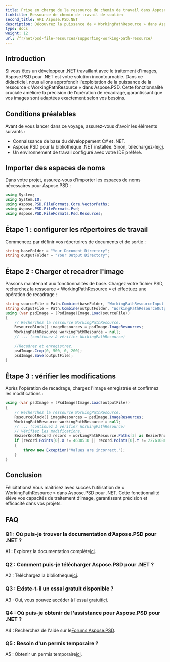 ```yaml
---
title: Prise en charge de la ressource de chemin de travail dans Aspose.PSD pour .NET
linktitle: Ressource de chemin de travail de soutien
second_title: API Aspose.PSD.NET
description: Découvrez la puissance de « WorkingPathResource » dans Aspose.PSD pour .NET. Améliorez la précision de l'image avec ce guide étape par étape.
type: docs
weight: 12
url: /fr/net/psd-file-resources/supporting-working-path-resource/
---
```

## Introduction
Si vous êtes un développeur .NET travaillant avec le traitement d'images, Aspose.PSD pour .NET est votre solution incontournable. Dans ce didacticiel, nous allons approfondir l'exploitation de la puissance de la ressource « WorkingPathResource » dans Aspose.PSD. Cette fonctionnalité cruciale améliore la précision de l’opération de recadrage, garantissant que vos images sont adaptées exactement selon vos besoins.
## Conditions préalables
Avant de vous lancer dans ce voyage, assurez-vous d'avoir les éléments suivants :
- Connaissance de base du développement C# et .NET.
-  Aspose.PSD pour la bibliothèque .NET installée. Sinon, téléchargez-le[ici](https://releases.aspose.com/psd/net/).
- Un environnement de travail configuré avec votre IDE préféré.
## Importer des espaces de noms
Dans votre projet, assurez-vous d'importer les espaces de noms nécessaires pour Aspose.PSD :
```csharp
using System;
using System.IO;
using Aspose.PSD.FileFormats.Core.VectorPaths;
using Aspose.PSD.FileFormats.Psd;
using Aspose.PSD.FileFormats.Psd.Resources;
```
## Étape 1 : configurer les répertoires de travail
Commencez par définir vos répertoires de documents et de sortie :
```csharp
string baseFolder = "Your Document Directory";
string outputFolder = "Your Output Directory";
```
## Étape 2 : Charger et recadrer l'image
Passons maintenant aux fonctionnalités de base. Chargez votre fichier PSD, recherchez la ressource « WorkingPathResource » et effectuez une opération de recadrage :
```csharp
string sourceFile = Path.Combine(baseFolder, "WorkingPathResourceInput.psd");
string outputFile = Path.Combine(outputFolder, "WorkingPathResourceOutput.psd");
using (var psdImage = (PsdImage)Image.Load(sourceFile))
{
    // Recherchez la ressource WorkingPathResource.
    ResourceBlock[] imageResources = psdImage.ImageResources;
    WorkingPathResource workingPathResource = null;
    // ... (continuez à vérifier WorkingPathResource)
    
    //Recadrez et enregistrez.
    psdImage.Crop(0, 500, 0, 200);
    psdImage.Save(outputFile);
}
```
## Étape 3 : vérifier les modifications
Après l'opération de recadrage, chargez l'image enregistrée et confirmez les modifications :
```csharp
using (var psdImage = (PsdImage)Image.Load(outputFile))
{
    // Recherchez la ressource WorkingPathResource.
    ResourceBlock[] imageResources = psdImage.ImageResources;
    WorkingPathResource workingPathResource = null;
    // ... (continuez à vérifier WorkingPathResource)
    // Vérifiez les modifications.
    BezierKnotRecord record = workingPathResource.Paths[3] as BezierKnotRecord;
    if (record.Points[0].X != 4630510 || record.Points[0].Y != 22761088)
    {
        throw new Exception("Values are incorrect.");
    }
}
```
## Conclusion

Félicitations! Vous maîtrisez avec succès l’utilisation de « WorkingPathResource » dans Aspose.PSD pour .NET. Cette fonctionnalité élève vos capacités de traitement d’image, garantissant précision et efficacité dans vos projets.

## FAQ

### Q1 : Où puis-je trouver la documentation d’Aspose.PSD pour .NET ?

 A1 : Explorez la documentation complète[ici](https://reference.aspose.com/psd/net/).

### Q2 : Comment puis-je télécharger Aspose.PSD pour .NET ?

 A2 : Téléchargez la bibliothèque[ici](https://releases.aspose.com/psd/net/).

### Q3 : Existe-t-il un essai gratuit disponible ?

 A3 : Oui, vous pouvez accéder à l'essai gratuit[ici](https://releases.aspose.com/).

### Q4 : Où puis-je obtenir de l'assistance pour Aspose.PSD pour .NET ?

 A4 : Recherchez de l'aide sur le[Forums Aspose.PSD](https://forum.aspose.com/c/psd/34).

### Q5 : Besoin d'un permis temporaire ?

 A5 : Obtenir un permis temporaire[ici](https://purchase.aspose.com/temporary-license/).